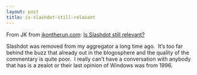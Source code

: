 ```yaml
---
layout: post
title: is-slashdot-still-relavant
---
```

From JK from [jkontherun.com](http://jkontherun.blogs.com/): [Is
Slashdot still
relevant?](http://jkontherun.blogs.com/jkontherun/2005/11/is_slashdot_sti.html)

Slashdot was removed from my aggregator a long time ago.  It’s too far
behind the buzz that already out in the blogosphere and the quality of
the commentary is quite poor.  I really can’t have a conversation with
anybody that has is a zealot or their last opinion of Windows was from
1996.
